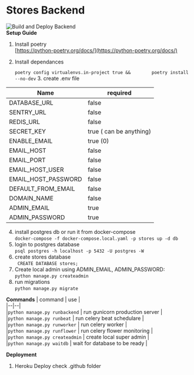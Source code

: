 
  
      
# Stores Backend
![Build and Deploy Backend](https://github.com/Stores2020/backend/workflows/Build%20and%20Deploy%20Backend/badge.svg?branch=master)      
 **Setup Guide**      
 1. Install poetry      
[https://python-poetry.org/docs/](https://python-poetry.org/docs/)      
      
 2. Install dependances      
      
    `poetry config virtualenvs.in-project true &&       
poetry install --no-dev` 3. create .env file      
      
      
      
| Name | required |      
|--|--|      
| DATABASE_URL | false |      
| SENTRY_URL | false |      
|REDIS_URL| false|      
|SECRET_KEY| true ( can be anything)|      
|ENABLE_EMAIL|  true (0)|      
|EMAIL_HOST| false|      
|EMAIL_PORT| false|      
|EMAIL_HOST_USER| false|      
|EMAIL_HOST_PASSWORD| false|      
|DEFAULT_FROM_EMAIL| false      
|DOMAIN_NAME| false|      
|ADMIN_EMAIL| true|      
|ADMIN_PASSWORD|true|      
 4. install postgres db or run it from docker-compose  
  `docker-compose -f docker-compose.local.yaml -p stores up -d db`  
 5. login to  postgres database    
  `psql postgres -h localhost -p 5432 -U postgres -W`    
 6. create stores database    
   ` CREATE DATABASE stores;` 
   7. Create local admin using ADMIN_EMAIL, ADMIN_PASSWORD:      
 `python manage.py createadmin`      
8. run migrations      
`python manage.py migrate`      
      
 **Commands** 
 | command | use  |      
|--|--|      
|`python manage.py runbackend` | run gunicorn production server |      
|`python manage.py runbeat` | run celery beat schedulare |      
|`python manage.py runworker` | run celery worker |      
|`python manage.py runflower` | run celery flower monitoring |      
|`python manage.py createadmin` | create local super admin |      
|`python manage.py waitdb` | wait for database to be ready |      
      
      
**Deployment** 
1. Heroku Deploy check .github folder